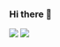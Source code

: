 ### Hi there 👋

<img src="https://img.shields.io/badge/java-3766AB?style=flat-square&logo=Python&logoColor=white"/></a> 
<img src="https://img.shields.io/badge/spring-#6DB33F?style=flat-square&logo=Python&logoColor=white"/></a> 
<!--
**sangilji/sangilji** is a ✨ _special_ ✨ repository because its `README.md` (this file) appears on your GitHub profile.

Here are some ideas to get you started:

- 🔭 I’m currently working on ...
- 🌱 I’m currently learning ...
- 👯 I’m looking to collaborate on ...
- 🤔 I’m looking for help with ...
- 💬 Ask me about ...
- 📫 How to reach me: ...
- 😄 Pronouns: ...
- ⚡ Fun fact: ...
-->
